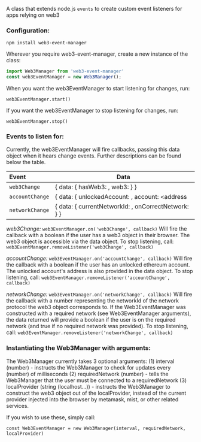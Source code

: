 A class that extends node.js `events` to create custom event listeners for apps relying on web3

### Configuration:

`npm install web3-event-manager`

Wherever you require web3-event-manager, create a new instance of the class:

```js
import Web3Manager from 'web3-event-manager'
const web3EventManager = new Web3Manager();
```

When you want the web3EventManager to start listening for changes, run:

`web3EventManager.start()`

If you want the web3EventManager to stop listening for changes, run:

`web3EventManager.stop()`

### Events to listen for:

Currently, the web3EventManager will fire callbacks, passing this data object when it hears change events.
Further descriptions can be found below the table.

| Event       | Data          |
|:------------|--------------|
|`web3Change` | { data: { hasWeb3: <bool>, web3: <web3Obj> } } |
|`accountChange` | { data: { unlockedAccount: <bool>, account: <address || null> } } |
|`networkChange` | { data: { currentNetworkId: <num>, onCorrectNetwork: <bool> } } |

_web3Change:_
`web3EventManager.on('web3Change', callback)`
Will fire the callback with a boolean if the user has a web3 object in their browser. The web3 object is accessible via the data object.
To stop listening, call:
`web3EventManager.removeListener('web3Change', callback)`

_accountChange:_
`web3EventManager.on('accountChange', callback)`
Will fire the callback with a boolean if the user has an unlocked ethereum account. The unlocked account's address is also provided in the data object.
To stop listening, call:
`web3EventManager.removeListener('accountChange', callback)`

_networkChange:_
`web3EventManager.on('networkChange', callback)`
Will fire the callback with a number representing the networkId of the network protocol the web3 object corresponds to. If the Web3EventManager was constructed with a required network (see Web3EventManager arguments), the data returned will provide a boolean if the user is on the required network (and true if no required network was provided).
To stop listening, call:
`web3EventManager.removeListener('networkChange', callback)`

### Instantiating the Web3Manager with arguments:

The Web3Manager currently takes 3 optional arguments:
(1) interval (number) - instructs the Web3Manager to check for updates every (number) of milliseconds
(2) requiredNetwork (number) - tells the Web3Manager that the user must be connected to a requiredNetwork
(3) localProvider (string (localhost...)) - instructs the Web3Manager to construct the web3 object out of the localProvider, instead of the current provider injected into the browser by metamask, mist, or other related services.

If you wish to use these, simply call:

`const Web3EventManager = new Web3Manager(interval, requiredNetwork, localProvider)`


